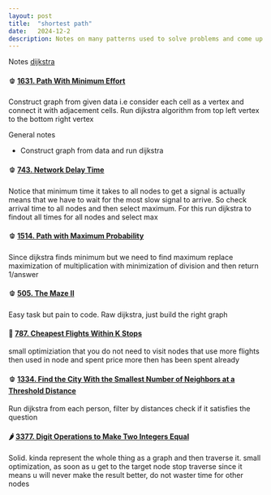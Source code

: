 ```yaml
---
layout: post
title:  "shortest path"
date:   2024-12-2
description: Notes on many patterns used to solve problems and come up with solution to new problems that can also be seen as a building blocks for shortest path related problems
---
```


Notes [dijkstra](https://en.wikipedia.org/wiki/Dijkstra%27s_algorithm)

#### 🫑 **[1631. Path With Minimum Effort](https://leetcode.com/problems/path-with-minimum-effort)**

Construct graph from given data i.e consider each cell as a vertex and connect it with adjacement cells. Run dijkstra algorithm from top left vertex to the bottom right vertex

General notes

* Construct graph from data and run dijkstra

#### 🫑 **[743. Network Delay Time](https://leetcode.com/problems/network-delay-time)**

Notice that minimum time it takes to all nodes to get a signal is actually means that we have to wait for the most slow signal to arrive. So check arrival time to all nodes and then select maximum. For this run dijkstra to findout all times for all nodes and select max

#### 🫑 **[1514. Path with Maximum Probability](https://leetcode.com/problems/path-with-maximum-probability)**

Since dijkstra finds minimum but we need to find maximum replace maximization of multiplication with minimization of division and then return 1/answer

#### 🫑 **[505. The Maze II](https://leetcode.com/problems/the-maze-ii)**

Easy task but pain to code. Raw dijkstra, just build the right graph

#### 🍑 **[787. Cheapest Flights Within K Stops](https://leetcode.com/problems/cheapest-flights-within-k-stops)**

small optimiziation that you do not need to visit nodes that use more flights then used in node and spent price more then has been spent already

#### 🫑 **[1334. Find the City With the Smallest Number of Neighbors at a Threshold Distance](https://leetcode.com/problems/find-the-city-with-the-smallest-number-of-neighbors-at-a-threshold-distance)**

Run dijkstra from each person, filter by distances check if it satisfies the question

#### 🌶️ **[3377. Digit Operations to Make Two Integers Equal](https://leetcode.com/problems/digit-operations-to-make-two-integers-equal)**

Solid. kinda represent the whole thing as a graph and then traverse it. small optimization, as soon as u get to the target node stop traverse since it means u will never make the result better, do not waster time for other nodes

